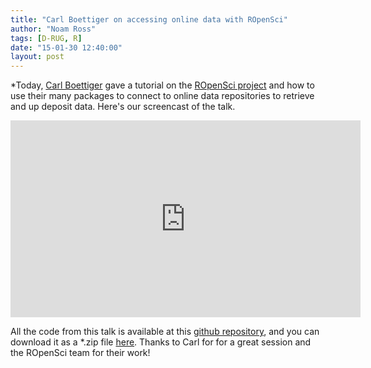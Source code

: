 ```yaml
---
title: "Carl Boettiger on accessing online data with ROpenSci"
author: "Noam Ross"
tags: [D-RUG, R]
date: "15-01-30 12:40:00"
layout: post
--- 
```


*Today, [Carl Boettiger](http://www.carlboettiger.info/) gave a tutorial on the [ROpenSci project](http://ropensci.org/) and how to use their many packages to connect to online data repositories to retrieve and up deposit data. Here's our screencast of the talk. 

<iframe width="560" height="315" src="https://www.youtube.com/embed/JNVRxq-hS9M" frameborder="0" allowfullscreen></iframe>

All the code from this talk is available at this [github repository](https://github.com/ropensci/workshops-davis-2015-01), and you can download it as a *.zip file [here](https://github.com/ropensci/workshops-davis-2015-01/archive/gh-pages.zip). Thanks to Carl for for a great session and the ROpenSci team for their work!


